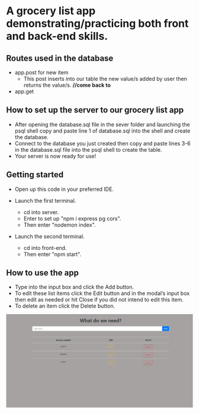 # A grocery list app demonstrating/practicing both front and back-end skills.

## Routes used in the database
* app.post for new item
  - This post inserts into our table the new value/s added by user then returns the value/s. **//come back to**
*  app.get 

## How to set up the server to our grocery list app
* After opening the database.sql file in the sever folder and launching the psql shell copy and paste line 1 of database.sql into the shell and create the database.
* Connect to the database you just created then copy and paste lines 3-6 in the database.sql file into the psql shell to create the table.
* Your server is now ready for use!

## Getting started
* Open up this code in your preferred IDE.
* Launch the first terminal.
  - cd into server.
  - Enter to set up "npm i express pg cors".
  - Then enter "nodemon index".
 
* Launch the second terminal.
  - cd into front-end.
  - Then enter "npm start".
 
## How to use the app
* Type into the input box and click the Add button.
* To edit these list items click the Edit button and in the modal’s input box then edit as needed or hit Close if you did not intend to edit this item.
* To delete an item click the Delete button.

![grocery](./images/GroceryScreenshot.png)
